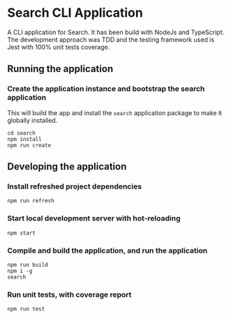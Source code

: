 # Search CLI Application

A CLI application for Search.
It has been build with NodeJs and TypeScript. The development approach was TDD and the testing framework used is Jest with 100% unit tests coverage.

## Running the application

### Create the application instance and bootstrap the search application
This will build the app and install the `search` application package to make it globally installed.

```
cd search
npm install
npm run create
```

## Developing the application

### Install refreshed project dependencies
```
npm run refresh
```

### Start local development server with hot-reloading
```
npm start
```

### Compile and build the application, and run the application
```
npm run build
npm i -g
search
```

### Run unit tests, with coverage report
```
npm run test
```